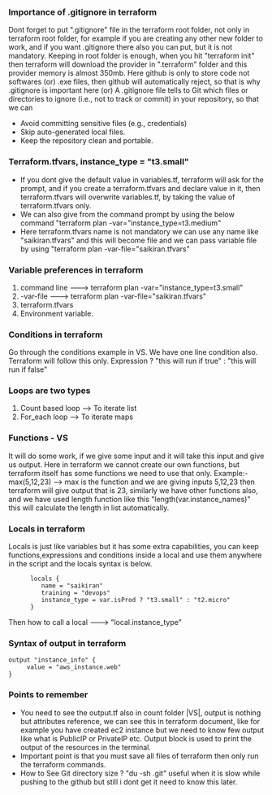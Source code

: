 ### Importance of .gitignore in terraform
Dont forget to put ".gitignore" file in the terraform root folder, not only in terraform root folder, for example if you are creating any other new folder to work, and if you want .gitignore there also you can put, but it is not mandatory. Keeping in root folder is enough, when you hit "terraform init" then terraform will download the provider in ".terraform" folder and this provider memory is almost 350mb. Here github is only to store code not softwares (or) .exe files, then github will automatically reject, so that is why .gitignore is important here (or) A .gitignore file tells to Git which files or directories to ignore (i.e., not to track or commit) in your repository, so that we can 
- Avoid committing sensitive files (e.g., credentials)
- Skip auto-generated local files.
- Keep the repository clean and portable.

### Terraform.tfvars, instance_type = "t3.small" 
- If you dont give the default value in variables.tf, terraform will ask for the prompt, and if you create
  a terraform.tfvars and declare value in it, then terraform.tfvars will overwrite variables.tf, by taking
  the value of terraform.tfvars only.
- We can also give from the command prompt by using the below command
  "terraform plan -var="instance_type=t3.medium"
- Here terraform.tfvars name is not mandatory we can use any name like "saikiran.tfvars" and this will become
  file and we can pass variable file by using "terraform plan -var-file="saikiran.tfvars"

### Variable preferences in terraform
1. command line ---> terraform plan -var="instance_type=t3.small"
2. -var-file ---> terraform plan -var-file="saikiran.tfvars"
3. terraform.tfvars 
4. Environment variable.

### Conditions in terraform
Go through the conditions example in VS. We have one line condition also. Terraform will follow this only.
Expression ? "this will run if true" : "this will run if false"

### Loops are two types
1. Count based loop --> To iterate list
2. For_each loop --> To iterate maps

### Functions - VS
It will do some work, if we give some input and it will take this input and give us output. Here in 
terraform we cannot create our own functions, but terraform itself has some functions we need to use 
that only. Example:- max(5,12,23) --> max is the function and we are giving inputs 5,12,23 then terraform
will give output that is 23, similarly we have other functions also, and we have used length function 
like this "length(var.instance_names)" this will calculate the length in list automatically.

### Locals in terraform
Locals is just like variables but it has some extra capabilities, you can keep functions,expressions
and conditions inside a local and use them anywhere in the script and the locals syntax is below.

          locals {
             name = "saikiran"
             training = "devops"
             instance_type = var.isProd ? "t3.small" : "t2.micro"
          }
          
Then how to call a local ---> "local.instance_type"

### Syntax of output in terraform

	output "instance_info" {
	     value = "aws_instance.web"
	}

### Points to remember
- You need to see the output.tf also in count folder |VS|, output is nothing but attributes reference,
  we can see this in terraform document, like for example you have created ec2 instance but we need 
  to know few output like what is PublicIP or PrivateIP etc. Output block is used to print the output
  of the resources in the terminal.
- Important point is that you must save all files of terraform then only run the terraform commands.
- How to See Git directory size ? "du -sh .git" useful when it is slow while pushing to the github
  but still i dont get it need to know this later.
